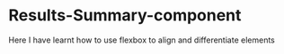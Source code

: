 # Results-Summary-component
Here I have learnt how to use flexbox to align and differentiate elements
